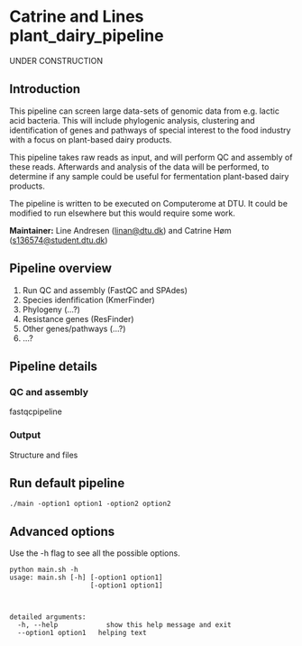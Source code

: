 # Catrine and Lines plant_dairy_pipeline #

<div class="text-red">
  UNDER CONSTRUCTION
</div>


## Introduction ##
This pipeline can screen large data-sets of genomic data from e.g. lactic acid bacteria. This will include phylogenic analysis, clustering and identification of genes and pathways of special interest to the food industry with a focus on plant-based dairy products.

This pipeline takes raw reads as input, and will perform QC and assembly of these reads.
Afterwards and analysis of the data will be performed, to determine if any sample could be useful for fermentation plant-based dairy products.

The pipeline is written to be executed on Computerome at DTU. It could be modified to run elsewhere but this would require some work.

**Maintainer:** Line Andresen (linan@dtu.dk) and Catrine Høm (s136574@student.dtu.dk)

## Pipeline overview ##

1. Run QC and assembly (FastQC and SPAdes)
2. Species idenfification (KmerFinder)
3. Phylogeny (...?)
4. Resistance genes (ResFinder)
5. Other genes/pathways (...?)
6. ...?


## Pipeline details ##

### QC and assembly ###

fastqcpipeline

### Output ###

Structure and files


## Run default pipeline ##


```
./main -option1 option1 -option2 option2
```


## Advanced options ##

Use the -h flag to see all the possible options.

```
python main.sh -h
usage: main.sh [-h] [-option1 option1] 
                    [-option1 option1]



detailed arguments:
  -h, --help            show this help message and exit
  --option1 option1   helping text

```


